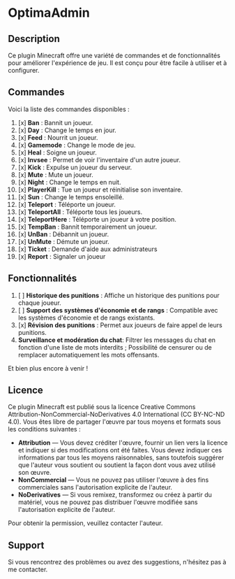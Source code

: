 # OptimaAdmin

## Description

Ce plugin Minecraft offre une variété de commandes et de fonctionnalités pour améliorer l'expérience de jeu. Il est conçu pour être facile à utiliser et à configurer.

## Commandes

Voici la liste des commandes disponibles :

1. [x] **Ban** : Bannit un joueur.
2. [x] **Day** : Change le temps en jour.
3. [x] **Feed** : Nourrit un joueur.
4. [x] **Gamemode** : Change le mode de jeu.
5. [x] **Heal** : Soigne un joueur.
6. [x] **Invsee** : Permet de voir l'inventaire d'un autre joueur.
7. [x] **Kick** : Expulse un joueur du serveur.
8. [x] **Mute** : Mute un joueur.
9. [x] **Night** : Change le temps en nuit.
10. [x] **PlayerKill** : Tue un joueur et réinitialise son inventaire.
11. [x] **Sun** : Change le temps ensoleillé.
12. [x] **Teleport** : Téléporte un joueur.
13. [x] **TeleportAll** : Téléporte tous les joueurs.
14. [x] **TeleportHere** : Téléporte un joueur à votre position.
15. [x] **TempBan** : Bannit temporairement un joueur.
16. [x] **UnBan** : Débannit un joueur.
17. [x] **UnMute** : Démute un joueur.
18. [x] **Ticket** : Demande d'aide aux administrateurs
19. [x] **Report** : Signaler un joueur

## Fonctionnalités

1. [ ] **Historique des punitions** : Affiche un historique des punitions pour chaque joueur.
2. [ ] **Support des systèmes d'économie et de rangs** : Compatible avec les systèmes d'économie et de rangs existants.
3. [x] **Révision des punitions** : Permet aux joueurs de faire appel de leurs punitions.
4. **Surveillance et modération du chat**: Filtrer les messages du chat en fonction d'une liste de mots interdits ; Possibilité de censurer ou de remplacer automatiquement les mots offensants.

Et bien plus encore à venir !

## Licence

Ce plugin Minecraft est publié sous la licence Creative Commons Attribution-NonCommercial-NoDerivatives 4.0 International (CC BY-NC-ND 4.0). Vous êtes libre de partager l'œuvre par tous moyens et formats sous les conditions suivantes :

- **Attribution** — Vous devez créditer l'œuvre, fournir un lien vers la licence et indiquer si des modifications ont été faites. Vous devez indiquer ces informations par tous les moyens raisonnables, sans toutefois suggérer que l'auteur vous soutient ou soutient la façon dont vous avez utilisé son œuvre.
- **NonCommercial** — Vous ne pouvez pas utiliser l'œuvre à des fins commerciales sans l'autorisation explicite de l'auteur.
- **NoDerivatives** — Si vous remixez, transformez ou créez à partir du matériel, vous ne pouvez pas distribuer l'œuvre modifiée sans l'autorisation explicite de l'auteur.

Pour obtenir la permission, veuillez contacter l'auteur.

## Support

Si vous rencontrez des problèmes ou avez des suggestions, n'hésitez pas à me contacter.
